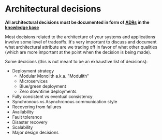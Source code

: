 Architectural decisions
==

**All architectural decisions must be documented in form of [ADRs](https://adr.github.io/) in the [knowledge base](../sprint-0/knowledge-base.md#technical-documentation)**

Most decisions related to the architecture of your systems and applications involve some level of tradeoffs.
It's very important to discuss and document what architectural attribute are we trading off in favor of what other qualities (which are more important at the point when the decision is being made).

Some decisions (this is not meant to be an exhaustive list of decisions):

- Deployment strategy
  - Modular Monolith a.k.a. "Modulith"
  - Microservices
  - Blue/green deployment
  - Zero downtime deployments
- Fully consistent vs eventual consistency
- Synchronous vs Asynchronous communication style
- Recovering from failures
- Availability
- Fault tolerance
- Disaster recovery
- Scalability
- Major design decisions
